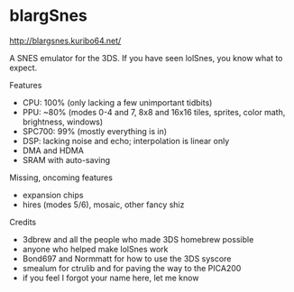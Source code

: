 blargSnes
=========

http://blargsnes.kuribo64.net/

A SNES emulator for the 3DS. If you have seen lolSnes, you know what to expect.


Features
 * CPU: 100% (only lacking a few unimportant tidbits)
 * PPU: ~80% (modes 0-4 and 7, 8x8 and 16x16 tiles, sprites, color math, brightness, windows)
 * SPC700: 99% (mostly everything is in)
 * DSP: lacking noise and echo; interpolation is linear only
 * DMA and HDMA
 * SRAM with auto-saving

Missing, oncoming features
 * expansion chips
 * hires (modes 5/6), mosaic, other fancy shiz


Credits

 * 3dbrew and all the people who made 3DS homebrew possible
 * anyone who helped make lolSnes work
 * Bond697 and Normmatt for how to use the 3DS syscore
 * smealum for ctrulib and for paving the way to the PICA200
 * if you feel I forgot your name here, let me know
